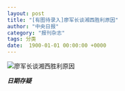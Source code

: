 ```yaml
---
layout: post
title: "[有图待录入]廖军长谈湘西胜利原因"
author: "中央日报"
category: "报刊杂志"
tags: 分类
date:  1900-01-01 00:00:00 +0000
---
```


![廖军长谈湘西胜利原因](/assets/images/newspapers/廖军长谈湘西胜利原因.png)



***日期存疑***

